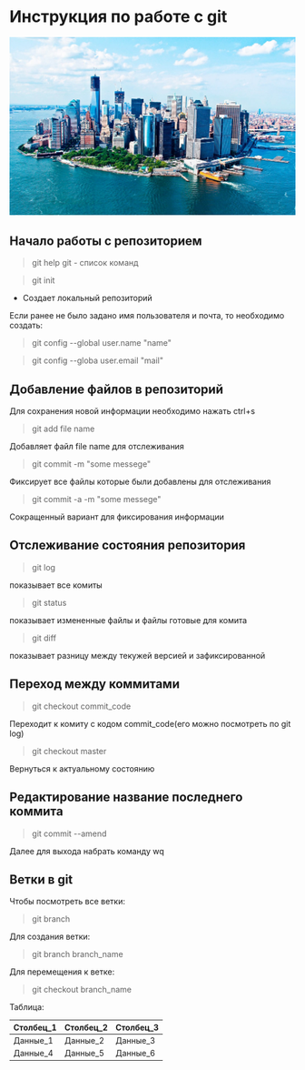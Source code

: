 # Инструкция по работе с git
![](interesnye-fakty-o-nyu-jorke.jpg)

## Начало работы с репозиторием 

>git help git - список команд

>git init 

* Создает локальный репозиторий 

Если ранее не было задано имя пользователя и почта, то необходимо создать:

>git config --global user.name "name"

>git config --globa user.email "mail"

## Добавление файлов в репозиторий 

Для сохранения новой информации необходимо нажать ctrl+s

>git add file name

Добавляет файл file name для отслеживания 

>git commit -m "some messege"

Фиксирует все файлы которые были добавлены для отслеживания

>git commit -a -m "some messege"

Сокращенный вариант для фиксирования информации

## Отслеживание состояния репозитория 
>git log

показывает все комиты 

>git status

показывает измененные файлы и файлы готовые для комита 

>git diff

показывает разницу между текужей версией и зафиксированной 

## Переход между коммитами 
>git checkout commit_code

Переходит к комиту с кодом commit_code(его можно посмотреть по git log)

>git checkout master

Вернуться к актуальному состоянию 


## Редактирование название последнего коммита 
>git commit --amend

Далее для выхода набрать команду wq

## Ветки в git

Чтобы посмотреть все ветки:
>git branch

Для создания ветки:

>git branch branch_name

Для перемещения к ветке:
>git checkout branch_name






Таблица:

Столбец_1|Столбец_2|Столбец_3
--- | --- | ---
Данные_1|Данные_2|Данные_3
Данные_4|Данные_5|Данные_6

